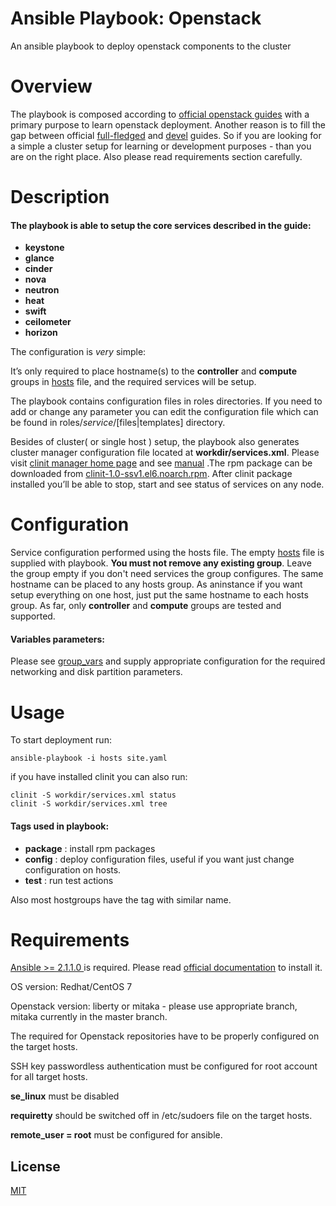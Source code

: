 # Ansible Playbook: Openstack

An ansible playbook to deploy openstack components to the cluster
# Overview
The playbook is composed according to [official openstack guides](http://docs.openstack.org/liberty/install-guide-rdo/) 
with a primary purpose to learn openstack deployment. Another reason is to fill the gap  between official 
[full-fledged](https://github.com/openstack/openstack-ansible) and 
[devel](http://docs.openstack.org/developer/openstack-ansible/developer-docs/quickstart-aio.html) guides. 
So if you are looking for a simple a cluster setup for learning or development purposes - than you are on the right place. 
Also please read requirements section carefully.

# Description
#### The playbook is able to setup the core services described in the guide:
* **keystone**
* **glance**
* **cinder**
* **nova**
* **neutron**
* **heat**
* **swift**
* **ceilometer**
* **horizon**

The configuration is _very_ simple:

It’s only required to place hostname(s) to the **controller** and **compute** groups in [hosts](hosts) file, and the required services will be setup.

The playbook contains configuration files in roles directories. If you need to add or change any parameter you can edit
the configuration file which can be found in roles/_service_/[files|templates] directory.

Besides of cluster( or single host ) setup, the playbook also generates cluster manager configuration file located at **workdir/services.xml**.
Please visit [clinit manager home page](https://github.com/sergevs/clinit) and see 
[manual](https://github.com/sergevs/clinit/wiki) .The rpm package can be downloaded from [clinit-1.0-ssv1.el6.noarch.rpm](https://github.com/sergevs/clinit/releases/download/1.0/clinit-1.0-ssv1.el6.noarch.rpm).
After clinit package installed you’ll be able to stop, start and see status of services on any node.

# Configuration
Service configuration performed using the hosts file. The empty [hosts](https://github.com/sergevs/ansible-openstack/blob/master/hosts) file is supplied with playbook.
**You must not remove any existing group**. Leave the group empty if you don't need services the group configures. The same hostname can be placed to any hosts group.
As aninstance if you want setup everything on one host, just put the same hostname to each hosts group.
As far, only **controller** and **compute** groups are tested and supported.

#### Variables parameters:
Please see [group_vars](https://github.com/sergevs/ansible-openstack/tree/master/group_vars) and supply appropriate configuration for the required
networking and disk partition parameters.

# Usage
To start deployment run:

    ansible-playbook -i hosts site.yaml

if you have installed clinit you can also run:

    clinit -S workdir/services.xml status
    clinit -S workdir/services.xml tree

#### Tags used in playbook:
* **package** : install rpm packages
* **config** : deploy configuration files, useful if you want just change configuration on hosts.
* **test** : run test actions

Also most hostgroups have the tag with similar name.


# Requirements
[Ansible >= 2.1.1.0 ](http://www.ansible.com) is required. Please read [official documentation](http://docs.ansible.com/ansible/intro_installation.html#latest-release-via-yum) to install it. 

OS version: Redhat/CentOS 7

Openstack version: liberty or mitaka - please use appropriate branch, mitaka currently in the master branch.

The required for Openstack repositories have to be properly configured on the target hosts.

SSH key passwordless authentication must be configured for root account for all target hosts.

**se_linux** must be disabled

**requiretty** should be switched off in /etc/sudoers file on the target hosts.

**remote_user = root** must be configured for ansible.

## License

[MIT](https://github.com/sergevs/ansible-openstack/blob/master/LICENSE)
